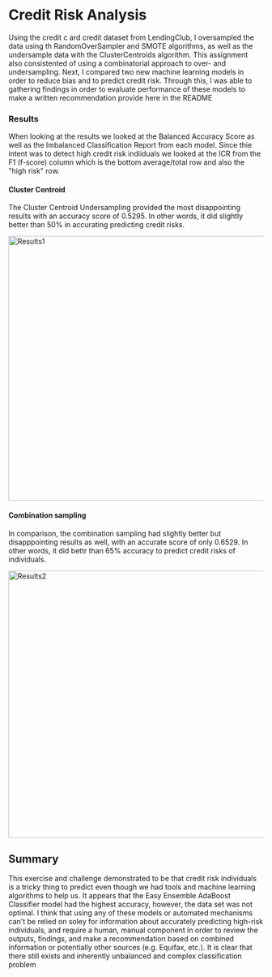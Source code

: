 # Credit Risk Analysis

Using the credit c ard credit dataset from LendingClub, I oversampled the data using th RandomOverSampler and SMOTE algorithms, as well as the undersample data with the ClusterCentroids algorithm. This assignment also consistented of using a combinatorial approach to over- and undersampling. Next, I compared two new machine learning models in order to reduce bias and to predict credit risk. Through this, I was able to gathering findings in order to evaluate performance of these models to make a written recommendation provide here in the README

### Results

When looking at the results we looked at the Balanced Accuracy Score as well as the Imbalanced Classification Report from each model. Since thie intent was to detect high credit risk indiiduals we looked at the ICR from the F1 (f-score) column which is the bottom average/total row and also the "high risk" row.

#### Cluster Centroid 
The Cluster Centroid Undersampling provided the most disappointing results with an accuracy score of 0.5295. In other words, it did slightly better than 50% in accurating predicting credit risks.

 <img width="522" alt="Results1" src="https://user-images.githubusercontent.com/93094173/177222928-8e5a963f-fc29-4534-a50a-306b720fe0e1.png">

#### Combination sampling

In comparison, the combination sampling had slightly better but disapppointing results as well, with an accurate score of only 0.6529. In other words, it did bettr than 65% accuracy to predict credit risks of individuals. 

<img width="527" alt="Results2" src="https://user-images.githubusercontent.com/93094173/177223071-40c0e32e-e5cf-43df-a8d4-8d96e57b2194.png">


## Summary

This exercise and challenge demonstrated to be that credit risk individuals is a tricky thing to predict even though we had tools and machine learning algorithms to help us. It appears that the Easy Ensemble AdaBoost Classifier model had the highest accuracy, however, the data set was not optimal. I think that using any of these models or automated mechanisms can't be relied on soley for information about accurately predicting high-risk individuals, and require a human, manual component in order to review the outputs, findings, and make a recommendation based on combined information or potentially other sources (e.g. Equifax, etc.). It is clear that there still exists and inherently unbalanced and complex classification problem 

